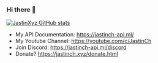### Hi there 👋

[![JastinXyz GitHub stats](https://github-readme-stats.vercel.app/api?username=JastinXyz)](https://github.com/JastinXyz/JastinXyz)

- My API Documentation: https://jastinch-api.ml/
- My Youtube Channel: https://youtube.com/c/JastinCh
- Join Discord: https://jastinch-api.ml/discord
- Donate? https://jastinch.xyz/donate.html
